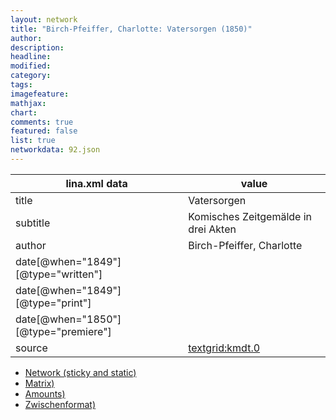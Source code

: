 ```yaml
---
layout: network
title: "Birch-Pfeiffer, Charlotte: Vatersorgen (1850)"
author:
description:
headline:
modified:
category:
tags:
imagefeature: 
mathjax: 
chart: 
comments: true
featured: false
list: true
networkdata: 92.json
---
```

lina.xml data  | value
------------- | -------------
title|Vatersorgen
subtitle|Komisches Zeitgemälde in drei Akten
author|Birch-Pfeiffer, Charlotte
date[@when="1849"][@type="written"]|
date[@when="1849"][@type="print"]|
date[@when="1850"][@type="premiere"]|
source|[textgrid:kmdt.0](https://textgridlab.org/1.0/tgcrud-public/rest/textgrid:kmdt.0/data)



* [Network (sticky and static)](/linas/network92)
* [Matrix)](/linas/matrix92)
* [Amounts)](/linas/amount92)
* [Zwischenformat)](/linas/lina92 )
